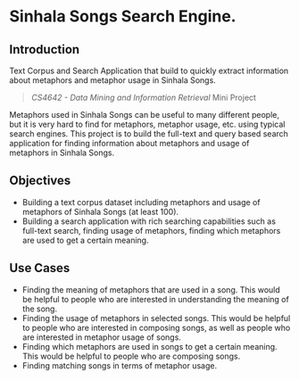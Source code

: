 # Sinhala Songs Search Engine.

## Introduction

Text Corpus and Search Application that build to quickly extract 
information about metaphors and metaphor usage in Sinhala Songs.

> *CS4642 - Data Mining and Information Retrieval* Mini Project

Metaphors used in Sinhala Songs can be useful to many different people, 
but it is very hard to find for metaphors, metaphor usage, etc. using typical search engines.
This project is to build the full-text and query based search application for finding information 
about metaphors and usage of metaphors in Sinhala Songs.

## Objectives

- Building a text corpus dataset including metaphors and usage of metaphors of Sinhala Songs (at least 100).
- Building a search application with rich searching capabilities such as full-text search, 
  finding usage of metaphors, finding which metaphors are used to get a certain meaning.

## Use Cases
- Finding the meaning of metaphors that are used in a song. This would be helpful to people
  who are interested in understanding the meaning of the song.
- Finding the usage of metaphors in selected songs. This would be helpful to people who are 
  interested in composing songs, as well as people who are interested in metaphor usage of songs.
- Finding which metaphors are used in songs to get a certain meaning. 
  This would be helpful to people who are composing songs.
- Finding matching songs in terms of metaphor usage.


